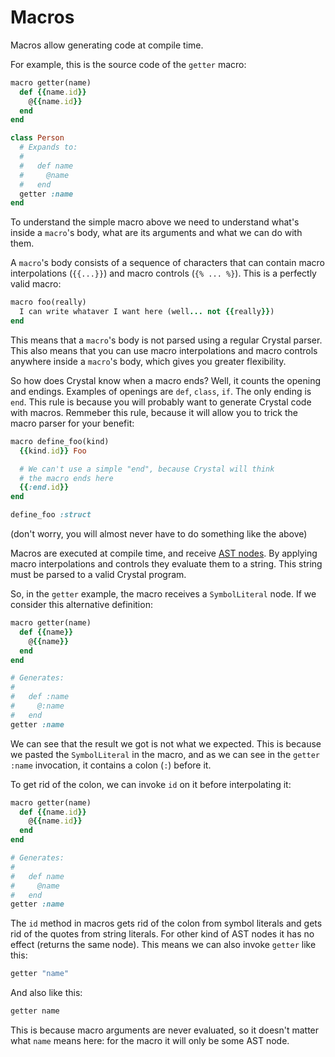 # Macros

Macros allow generating code at compile time.

For example, this is the source code of the `getter` macro:

``` ruby
macro getter(name)
  def {{name.id}}
    @{{name.id}}
  end
end

class Person
  # Expands to:
  #
  #   def name
  #     @name
  #   end
  getter :name
end
```

To understand the simple macro above we need to understand what's inside a `macro`'s body, what are its arguments and what we can do with them.

A `macro`'s body consists of a sequence of characters that can contain macro interpolations (`{{...}}`) and macro controls (`{% ... %}`). This is a perfectly valid macro:

``` ruby
macro foo(really)
  I can write whataver I want here (well... not {{really}})
end
```

This means that a `macro`'s body is not parsed using a regular Crystal parser. This also means that you can use macro interpolations and macro controls anywhere inside a `macro`'s body, which gives you greater flexibility.

So how does Crystal know when a macro ends? Well, it counts the opening and endings. Examples of openings are `def`, `class`, `if`. The only ending is `end`. This rule is because you will probably want to generate Crystal code with macros. Remmeber this rule, because it will allow you to trick the macro parser for your benefit:

``` ruby
macro define_foo(kind)
  {{kind.id}} Foo

  # We can't use a simple "end", because Crystal will think
  # the macro ends here
  {{:end.id}}
end

define_foo :struct
```

(don't worry, you will almost never have to do something like the above)

Macros are executed at compile time, and receive [AST nodes](http://en.wikipedia.org/wiki/Abstract_syntax_tree). By applying macro interpolations and controls they evaluate them to a string. This string must be parsed to a valid Crystal program.

So, in the `getter` example, the macro receives a `SymbolLiteral` node. If we consider this alternative definition:

``` ruby
macro getter(name)
  def {{name}}
    @{{name}}
  end
end

# Generates:
#
#   def :name
#     @:name
#   end
getter :name
```

We can see that the result we got is not what we expected. This is because we pasted the `SymbolLiteral` in the macro, and as we can see in the `getter :name` invocation, it contains a colon (`:`) before it.

To get rid of the colon, we can invoke `id` on it before interpolating it:

``` ruby
macro getter(name)
  def {{name.id}}
    @{{name.id}}
  end
end

# Generates:
#
#   def name
#     @name
#   end
getter :name
```

The `id` method in macros gets rid of the colon from symbol literals and gets rid of the quotes from string literals. For other kind of AST nodes it has no effect (returns the same node). This means we can also invoke `getter` like this:

``` ruby
getter "name"
```

And also like this:

``` ruby
getter name
```

This is because macro arguments are never evaluated, so it doesn't matter what `name` means here: for the macro it will only be some AST node.
